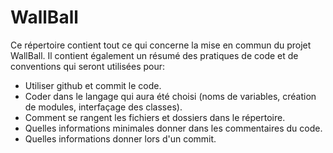 # WallBall
Ce répertoire contient tout ce qui concerne la mise en commun du projet WallBall.
Il contient également un résumé des pratiques de code et de conventions qui seront utilisées pour:
  - Utiliser github et commit le code.
  - Coder dans le langage qui aura été choisi (noms de variables, création de modules, interfaçage des classes).
  - Comment se rangent les fichiers et dossiers dans le répertoire.
  - Quelles informations minimales donner dans les commentaires du code.
  - Quelles informations donner lors d'un commit.
